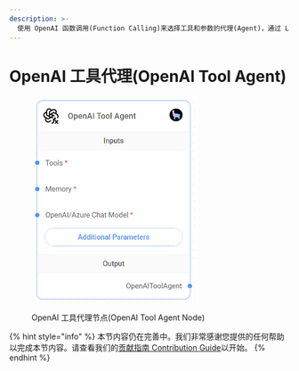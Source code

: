 ```yaml
---
description: >-
  使用 OpenAI 函数调用(Function Calling)来选择工具和参数的代理(Agent)，通过 LlamaIndex 进行调用。
---
```


# OpenAI 工具代理(OpenAI Tool Agent)

<figure><img src="../../../.gitbook/assets/image (9) (1) (1).png" alt="" width="301"><figcaption><p>OpenAI 工具代理节点(OpenAI Tool Agent Node)</p></figcaption></figure>

{% hint style="info" %}
本节内容仍在完善中。我们非常感谢您提供的任何帮助以完成本节内容。请查看我们的[贡献指南 Contribution Guide](../../../contributing/)以开始。
{% endhint %}